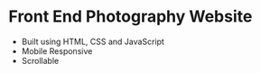 # Front End Photography Website
- Built using HTML, CSS and JavaScript
- Mobile Responsive
- Scrollable
